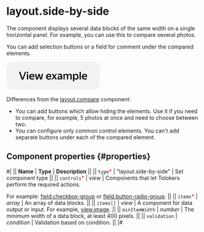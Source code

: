 # layout.side-by-side

The component displays several data blocks of the same width on a single horizontal panel. For example, you can use this to compare several photos.

You can add selection buttons or a field for comment under the compared elements.

[![image](../_images/buttons/view-example.svg)](https://ya.cc/t/c9D7Dl0K3X6bm2)

Differences from the [layout.compare](layout.compare.md) component:

- You can add buttons which allow hiding the elements. Use it if you need to compare, for example, 5 photos at once and need to choose between two.
- You can configure only common control elements. You can't add separate buttons under each of the compared element.

## Component properties {#properties}

#|
|| **Name** | **Type** | **Description** ||
|| `type`<span style="color: red">\*</span> | "layout.side-by-side" | Set component type ||
|| `controls`<span style="color: red">\*</span> | _view_ | Components that let Tolokers perform the required actions.

For example: [field.checkbox-group](field.checkbox-group.md) or [field.button-radio-group](field.button-radio-group.md). ||
|| `items`<span style="color: red">\*</span> | _array_ | An array of data blocks. ||
|| `items[]` | _view_ | A component for data output or input. For example, [view.image](view.image.md). ||
|| `minItemWidth` | _number_ | The minimum width of a data block, at least 400 pixels. ||
|| `validation` | _condition_ | Validation based on condition. ||
|#
